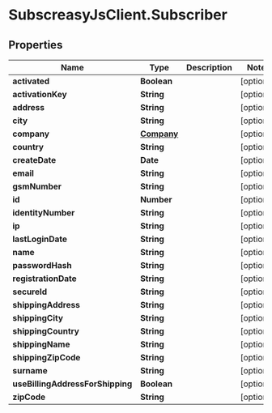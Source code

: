 # SubscreasyJsClient.Subscriber

## Properties
Name | Type | Description | Notes
------------ | ------------- | ------------- | -------------
**activated** | **Boolean** |  | [optional] 
**activationKey** | **String** |  | [optional] 
**address** | **String** |  | [optional] 
**city** | **String** |  | [optional] 
**company** | [**Company**](Company.md) |  | [optional] 
**country** | **String** |  | [optional] 
**createDate** | **Date** |  | [optional] 
**email** | **String** |  | [optional] 
**gsmNumber** | **String** |  | [optional] 
**id** | **Number** |  | [optional] 
**identityNumber** | **String** |  | [optional] 
**ip** | **String** |  | [optional] 
**lastLoginDate** | **String** |  | [optional] 
**name** | **String** |  | [optional] 
**passwordHash** | **String** |  | [optional] 
**registrationDate** | **String** |  | [optional] 
**secureId** | **String** |  | [optional] 
**shippingAddress** | **String** |  | [optional] 
**shippingCity** | **String** |  | [optional] 
**shippingCountry** | **String** |  | [optional] 
**shippingName** | **String** |  | [optional] 
**shippingZipCode** | **String** |  | [optional] 
**surname** | **String** |  | [optional] 
**useBillingAddressForShipping** | **Boolean** |  | [optional] 
**zipCode** | **String** |  | [optional] 


